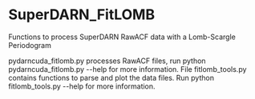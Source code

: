 SuperDARN_FitLOMB
=================

Functions to process SuperDARN RawACF data with a Lomb-Scargle Periodogram

pydarncuda_fitlomb.py processes RawACF files, run python pydarncuda_fitlomb.py --help for more information.
File fitlomb_tools.py contains functions to parse and plot the data files.
Run python fitlomb_tools.py --help for more information.

